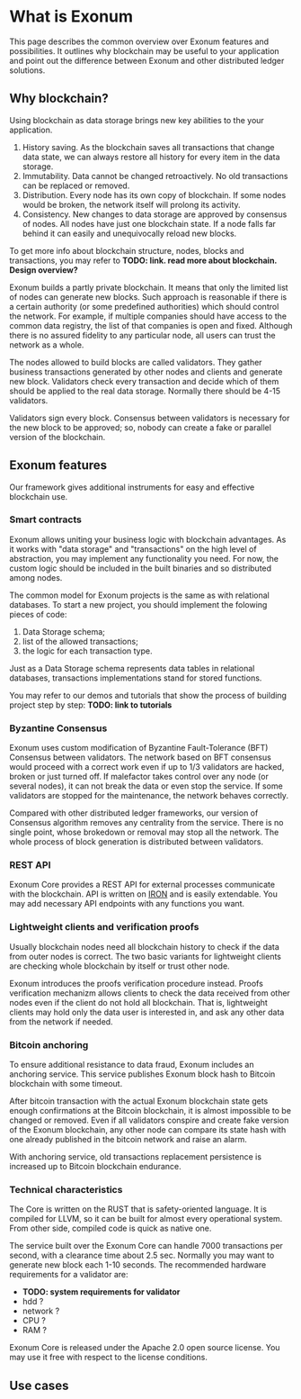 # What is Exonum 

This page describes the common overview over Exonum features and possibilities. It outlines why blockchain may be useful to your application and point out the difference between Exonum and other distributed ledger solutions.

## Why blockchain?

Using blockchain as data storage brings new key abilities to the your application.

1. History saving. As the blockchain saves all transactions that change data 
state, we can always restore all history for every item in the data storage. 
2. Immutability. Data cannot be changed retroactively. No old transactions can 
be replaced or removed. 
3. Distribution. Every node has its own copy of blockchain. If some nodes would 
be broken, the network itself will prolong its activity. 
4. Consistency. New changes to data storage are approved by consensus of nodes. 
All nodes have just one blockchain state. If a node falls far behind it can 
easily and unequivocally reload new blocks. 

To get more info about blockchain structure, nodes, blocks and transactions, 
you may refer to **TODO: link. read more about blockchain. Design overview?** 

Exonum builds a partly private blockchain. It means that only the limited list 
of nodes can generate new blocks. Such approach is reasonable if there is a certain authority (or some predefined authorities) which should control the network. For example, if multiple companies should have access to the common data registry, the list of that companies is open and fixed. Although there is no assured fidelity to any particular node, all users can trust the network as a whole. 

The nodes allowed to build blocks are called validators. They gather business transactions generated by other nodes and clients and generate new block. Validators check every transaction and decide which of them should be applied to the real data storage. Normally there should be 4-15 validators. 

Validators sign every block. Consensus between validators is necessary for the 
new block to be approved; so, nobody can create a fake or parallel version of 
the blockchain. 

## Exonum features 

Our framework gives additional instruments for easy and effective blockchain use. 

### Smart contracts 

Exonum allows uniting your business logic with blockchain advantages. As it 
works with "data storage" and "transactions" on the high level of abstraction, 
you may implement any functionality you need. For now, the custom logic should 
be included in the built binaries and so distributed among nodes. 

The common model for Exonum projects is the same as with relational databases. To start a new project, you should implement the folowing pieces of code:

1. Data Storage schema;
2. list of the allowed transactions;
3. the logic for each transaction type.

Just as a Data Storage schema represents data tables in relational databases, transactions implementations stand for stored functions.

You may refer to our demos and tutorials that show the process of building project step by step: **TODO: link to tutorials** 

### Byzantine Consensus 

Exonum uses custom modification of Byzantine Fault-Tolerance (BFT) Consensus between validators. The network based on BFT consensus would proceed with a correct work even if up to 1/3 validators are hacked, broken or just turned off. If malefactor takes control over any node (or several nodes), it can not break the data or even stop the service. If some validators are stopped for the maintenance, the network behaves correctly. 

Compared with other distributed ledger frameworks, our version of Consensus algorithm removes any centrality from the service. There is no single point, whose brokedown or removal may stop all the network. The whole process of block generation is distributed between validators.

### REST API

Exonum Core provides a REST API for external processes communicate with the blockchain. API is written on [IRON](http://ironframework.io/) and is easily extendable. You may add necessary API endpoints with any functions you want.

### Lightweight clients and verification proofs

Usually blockchain nodes need all blockchain history to check if the data from outer nodes is correct. The two basic variants for lightweight clients are checking whole blockchain by itself or trust other node.

Exonum introduces the proofs verification procedure instead. Proofs verification mechanizm allows clients to check the data received from other nodes even if the client do not hold all blockchain. That is, lightweight clients may hold only the data user is interested in, and ask any other data from the network if needed.

### Bitcoin anchoring

To ensure additional resistance to data fraud, Exonum includes an anchoring service. This service publishes Exonum block hash to Bitcoin blockchain with some timeout.

After bitcoin transaction with the actual Exonum blockchain state gets enough confirmations at the Bitcoin blockchain, it is almost impossible to be changed or removed. Even if all validators conspire and create fake version of the Exonum blockchain, any other node can compare its state hash with one already published in the bitcoin network and raise an alarm.

With anchoring service, old transactions replacement persistence is increased up to Bitcoin blockchain endurance.

### Technical characteristics 

The Core is written on the RUST that is safety-oriented language. It is compiled 
for LLVM, so it can be built for almost every operational system. From other 
side, compiled code is quick as native one. 

The service built over the Exonum Core can handle 7000 transactions per second, 
with a clearance time about 2.5 sec. Normally you may want to generate new block 
each 1-10 seconds. The recommended hardware requirements for a validator are: 

 - **TODO: system requirements for validator** 
 - hdd ? 
 - network ? 
 - CPU ? 
 - RAM ? 
 
Exonum Core is released under the Apache 2.0 open source 
license. You may use it free with respect to the license conditions. 

## Use cases

